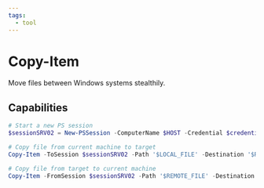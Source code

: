 ```yaml
---
tags:
  - tool
---
```

# Copy-Item

Move files between Windows systems stealthily.

## Capabilities

```powershell
# Start a new PS session
$sessionSRV02 = New-PSSession -ComputerName $HOST -Credential $credential

# Copy file from current machine to target
Copy-Item -ToSession $sessionSRV02 -Path '$LOCAL_FILE' -Destination '$REMOTE_FILE' -Verbose

# Copy file from target to current machine
Copy-Item -FromSession $sessionSRV02 -Path '$REMOTE_FILE' -Destination '$LOCAL_FILE' -Verbose
```
